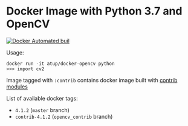 # Docker Image with Python 3.7 and OpenCV

[![Docker Automated buil](https://img.shields.io/docker/automated/jjanzic/docker-python3-opencv.svg)]()

Usage:

    docker run -it atup/docker-opencv python
    >>> import cv2

Image tagged with `:contrib` contains docker image built with [contrib modules](https://github.com/opencv/opencv_contrib/)

List of available docker tags:

- `4.1.2` (`master` branch)
- `contrib-4.1.2` (`opencv_contrib` branch)
